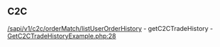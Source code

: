 ## C2C

[/sapi/v1/c2c/orderMatch/listUserOrderHistory](https://developers.binance.com/docs/c2c/rest-api/Get-C2C-Trade-History) - getC2CTradeHistory - [GetC2CTradeHistoryExample.php:28](/examples/c2c/c2c/GetC2CTradeHistoryExample.php#L28)

